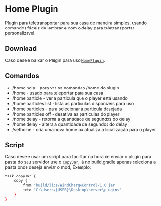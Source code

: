 # Home Plugin

Plugin para teletransportar para sua casa de maneira simples, usando comandos fáceis de lembrar e com o delay para teletransportar personalizavel.

## Download

Caso deseje baixar o Plugin para uso [`HomePlugin`](https://github.com/R4NP3R/HomePlugin/tree/main/build/libs).

## Comandos

* /home help - para ver os comandos /home do plugin
* /home - usado para teleportar para sua casa
* /home particle - ver a particula que o player está usando
* /home particles list - lista as particulas disponiveis para uso
* /home particles <particle> - para selecionar a particula desejada
* /home particles off - desativa as particulas do player
* /home delay - retorna a quantidade de segundos do delay
* /home delay <seconds> - altera a quantidade de segundos do delay
* /sethome - cria uma nova home ou atualiza a localização para o player

## Script

Caso deseje usar um script para facilitar na hora de enviar o plugin para pasta do seu servidor use o [`CopyJar`](https://github.com/R4NP3R/HomePlugin/blob/main/build.gradle), lá no build.gradle apenas seleciona a pasta onde deseja enviar o mod, Exemplo:

```sh
task copyJar {
    copy {
        from 'build/libs/WindChargeControl-1.0.jar'
        into 'C:\Users\{USER}\Desktop\server\plugins'
    }
}

```




